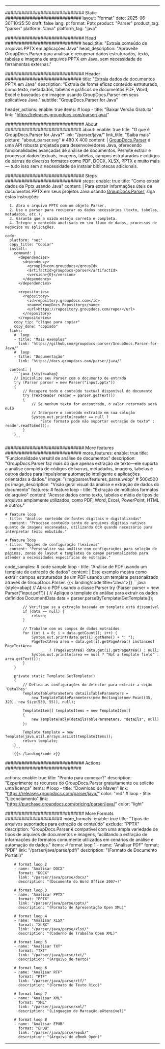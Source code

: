 


---
############################# Static ############################
layout: "format"
date:  2025-06-30T10:25:50
draft: false
lang: pt
format: Pptx
product: "Parser"
product_tag: "parser"
platform: "Java"
platform_tag: "java"

############################# Head ############################
head_title: "Extraia conteúdo de arquivos PPTX em aplicações Java"
head_description: "Aproveite GroupDocs.Parser para analisar e recuperar dados estruturados, texto, tabelas e imagens de arquivos PPTX em Java, sem necessidade de ferramentas externas."

############################# Header ############################
title: "Extraia dados de documentos PPTX em Java" 
description: "Extraia de forma eficaz conteúdo estruturado, como texto, metadados, tabelas e gráficos de documentos PDF, Word, Excel e baseados em imagem usando GroupDocs.Parser em seus aplicativos Java."
subtitle: "GroupDocs.Parser for Java" 

header_actions:
  enable: true
  items:
    #  loop
    - title: "Baixar Versão Gratuita"
      link: "https://releases.groupdocs.com/parser/java/"
      
############################# About ############################
about:
    enable: true
    title: "O que é GroupDocs.Parser for Java?"
    link: "/parser/java/"
    link_title: "Saiba mais"
    picture: "about_parser.svg" # 480 X 400
    content: |
       [GroupDocs.Parser](/parser/java/) é uma API robusta projetada para desenvolvedores Java, oferecendo funcionalidades avançadas de análise de documentos. Permite extrair e processar dados textuais, imagens, tabelas, campos estruturados e códigos de barras de diversos formatos como PDF, DOCX, XLSX, PPTX e muito mais — tudo isso sem a necessidade de instalar bibliotecas adicionais.

############################# Steps ############################
steps:
    enable: true
    title: "Como extrair dados de Pptx usando Java"
    content: |
      Para extrair informações úteis de documentos PPTX em seus projetos Java usando [GroupDocs.Parser](/parser/java/), siga estas instruções:
      
      1. Abra o arquivo PPTX com um objeto Parser.
      2. Use o parser para recuperar os dados necessários (texto, tabelas, metadados, etc.).
      3. Garanta que a saída esteja correta e completa.
      4. Integre o conteúdo analisado em seu fluxo de dados, processos de negócios ou aplicações.
   
    code:
      platform: "net"
      copy_title: "Copiar"
      install:
        command: |
          <dependencies>
            <dependency>
              <groupId>com.groupdocs</groupId>
              <artifactId>groupdocs-parser</artifactId>
              <version>{0}</version>
            </dependency>
          </dependencies>

          <repositories>
            <repository>
              <id>repository.groupdocs.com</id>
              <name>GroupDocs Repository</name>
              <url>https://repository.groupdocs.com/repo/</url>
            </repository>
          </repositories>
        copy_tip: "clique para copiar"
        copy_done: "copiado"
      links:
        #  loop
        - title: "Mais exemplos"
          link: "https://github.com/groupdocs-parser/GroupDocs.Parser-for-Java/"
        #  loop
        - title: "Documentação"
          link: "https://docs.groupdocs.com/parser/java/"
          
      content: |
        ```java {style=abap}
        // Inicialize seu Parser com o documento de entrada
        try (Parser parser = new Parser("input.pptx"))
        {
            // Recupere todo o conteúdo textual disponível do documento
            try (TextReader reader = parser.getText())
            {
                // Se nenhum texto for encontrado, o valor retornado será nulo
                // Incorpore o conteúdo extraído em sua solução
                System.out.println(reader == null ? 
                    "Este formato pode não suportar extração de texto" : reader.readToEnd());
            }
        }
        ```            

############################# More features ############################
more_features:
  enable: true
  title: "Funcionalidade versátil de análise de documentos"
  description: "GroupDocs.Parser faz mais do que apenas extração de texto—ele suporta a análise completa de códigos de barras, metadados, imagens, tabelas e outros dados para impulsionar automação inteligente e aplicações orientadas a dados."
  image: "/img/parser/features_parse.webp" # 500x500 px
  image_description: "Visão geral visual da análise e extração de dados do documento"
  features:
    # feature loop
    - title: "Extração de múltiplos formatos de arquivo"
      content: "Acesse dados como texto, tabelas e mídia de tipos de arquivos amplamente utilizados, como PDF, Word, Excel, PowerPoint, HTML e outros."

    # feature loop
    - title: "Analise conteúdo de fontes digitais e digitalizadas"
      content: "Processe conteúdo tanto de arquivos digitais nativos quanto de imagens escaneadas, utilizando OCR quando necessário para interpretar texto embutido."

    # feature loop
    - title: "Opções de configuração flexíveis"
      content: "Personalize sua análise com configurações para seleção de páginas, zonas de layout e templates de campo personalizados para atender a necessidades específicas de extração."
      
  code_samples:
    # code sample loop
    - title: "Análise de PDF usando um template de extração de dados"
      content: |
        Este exemplo mostra como extrair campos estruturados de um PDF usando um template personalizado através de GroupDocs.Parser.
        {{< landing/code title="Java">}}
        ```java {style=abap}
        //  Abra o PDF usando a classe Parser
        try (Parser parser = new Parser("input.pdf"))
        {
            // Aplique o template de análise para extrair os dados definidos
            DocumentData data = parser.parseByTemplate(GetTemplate());

            // Verifique se a extração baseada em template está disponível
            if (data == null) {
                return;
            }

            // Trabalhe com os campos de dados extraídos
            for (int i = 0; i < data.getCount(); i++) {
                System.out.print(data.get(i).getName() + ": ");
                PageTextArea area = data.get(i).getPageArea() instanceof PageTextArea
                        ? (PageTextArea) data.get(i).getPageArea() : null;
                System.out.println(area == null ? "Not a template field" : area.getText());
            }
        }

        private static Template GetTemplate()
        {
            // Defina as configurações do detector para extrair a seção 'Detalhes'
            TemplateTableParameters detailsTableParameters = 
                new TemplateTableParameters(new Rectangle(new Point(35, 320), new Size(530, 55)), null);

            TemplateItem[] templateItems = new TemplateItem[]
            {
                new TemplateTable(detailsTableParameters, "details", null)
            };

            Template template = new Template(java.util.Arrays.asList(templateItems));
            return template;
        }
        ```
        {{< /landing/code >}}


############################# Actions ############################

actions:
  enable: true
  title: "Pronto para começar?"
  description: "Experimente os recursos do GroupDocs.Parser gratuitamente ou solicite uma licença"
  items:
    #  loop
    - title: "Download do Maven"
      link: "https://releases.groupdocs.com/parser/java/"
      color: "red"
        #  loop
    - title: "Licenciamento"
      link: "https://purchase.groupdocs.com/pricing/parser/java/"
      color: "light"


############################# More Formats #####################
more_formats:
    enable: true
    title: "Tipos de arquivos suportados para extração de conteúdo"
    exclude: "PPTX"
    description: "GroupDocs.Parser é compatível com uma ampla variedade de tipos de arquivos de documentos e imagens, facilitando a extração de informações de formatos comumente utilizados em cenários de análise e automação de dados."
    items: 
        # format loop 1
        - name: "Analisar PDF"
          format: "PDF"
          link: "/parser/java/parse/pdf/"
          description: "(Formato de Documento Portátil)"
          
        # format loop 2
        - name: "Analisar DOCX"
          format: "DOCX"
          link: "/parser/java/parse/docx/"
          description: "(Documento do Word Office 2007+)"
          
        # format loop 3
        - name: "Analisar PPTX"
          format: "PPTX"
          link: "/parser/java/parse/pptx/"
          description: "(Formato de Apresentação Open XML)"
          
        # format loop 4
        - name: "Analisar XLSX"
          format: "XLSX"
          link: "/parser/java/parse/xlsx/"
          description: "(Caderno de Trabalho Open XML)"
          
        # format loop 5
        - name: "Analisar TXT"
          format: "TXT"
          link: "/parser/java/parse/txt/"
          description: "(Arquivo de texto)"
          
        # format loop 6
        - name: "Analisar RTF"
          format: "RTF"
          link: "/parser/java/parse/rtf/"
          description: "(Formato de Texto Rico)"
          
        # format loop 7
        - name: "Analisar XML"
          format: "XML"
          link: "/parser/java/parse/xml/"
          description: "(Linguagem de Marcação eXtensível)"
          
        # format loop 8
        - name: "Analisar EPUB"
          format: "EPUB"
          link: "/parser/java/parse/epub/"
          description: "(Arquivo de eBook Open)"
         
          

---